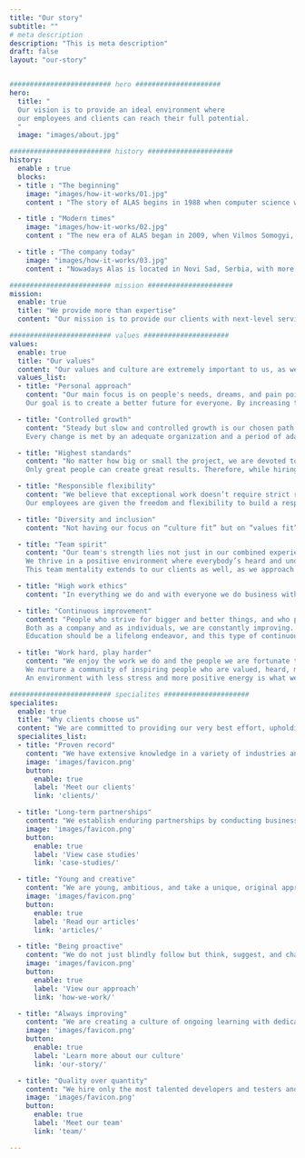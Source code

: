 ```yaml
---
title: "Our story"
subtitle: ""
# meta description
description: "This is meta description"
draft: false
layout: "our-story"


######################### hero #####################
hero:
  title: "
  Our vision is to provide an ideal environment where
  our employees and clients can reach their full potential.
  "
  image: "images/about.jpg"

######################### history #####################
history:
  enable : true
  blocks:
  - title : "The beginning"
    image: "images/how-it-works/01.jpg"
    content : "The story of ALAS begins in 1988 when computer science was just finding its footing in Serbia. Sandor Somogyi and Dragan Nedeljkovic, the advocates of the application of computer technology, have joined forces with some of the most important IT developers in Zrenjanin, and founded the company that has become the symbol of change, a synonym of modern times, and the correct way of incorporating and developing information technologies in large agricultural and manufacturing systems."

  - title : "Modern times"
    image: "images/how-it-works/02.jpg"
    content : "The new era of ALAS began in 2009, when Vilmos Somogyi, Sandor's son, took over as CEO. Together with Tibor Dudjik, they shifted the company's focus to outsourcing IT services while upholding the primary ideology of finding the best way to integrate the most recent information technologies into all industries, prioritizing quality, and fostering a welcoming workplace environment for him and his coworkers."

  - title : "The company today"
    image: "images/how-it-works/03.jpg"
    content : "Nowadays Alas is located in Novi Sad, Serbia, with more than [60 experts from different fields on board](team/). Although the company has significantly grown, it has still kept its non-corporate, people-focused approach, home-like atmosphere, and family values at its core. We have [clients from all over the world](clients/) thanks to our enthusiasm for innovation and dedication to quality. With our knowledge and experience, we successfully handle even the most demanding projects in the financial, accounting, and healthcare sectors—fields with zero tolerance for errors."

######################### mission #####################
mission:
  enable: true
  title: "We provide more than expertise"
  content: "Our mission is to provide our clients with next-level service, which includes not just deep domain expertise, but also a sense of ownership and responsibility. We cultivate a culture of loyal and committed colleagues who care and are cared for."

######################### values #####################
values:
  enable: true
  title: "Our values"
  content: "Our values and culture are extremely important to us, as we believe that only an environment that is supportive and collaborative can help us accomplish our maximum."
  values_list:
  - title: "Personal approach"
    content: "Our main focus is on people's needs, dreams, and pain points. They guide us as we try to solve their problems, offer advice, set the direction, and create the optimal work model. We build honest relationships through open communication, taking into account the unique personalities and skill sets of each employee, as well as the specifics of each project we take on.
    Our goal is to create a better future for everyone. By increasing the quality of life, in whatever ways we can, for as many people as we can, we believe that we contribute something valuable."

  - title: "Controlled growth"
    content: "Steady but slow and controlled growth is our chosen path. We are not corporate. We started as a small family company, and although we have significantly grown, our business approach still integrates family values.
    Every change is met by an adequate organization and a period of adaptation, taking care that the quality of work is not affected. We have accomplished this not only through a careful selection of clients and projects but also by employing people who share the same values as we do and are valuable assets to their teams."

  - title: "Highest standards"
    content: "No matter how big or small the project, we are devoted to giving our very best, maintaining rigorous standards, and holding ourselves accountable for the results. We take great care to fully grasp our client's needs and see the whole picture. Our team is empowered to look for ways to make life easier for our clients. Realizing the little things can sometimes make a big difference.
    Only great people can create great results. Therefore, while hiring, we look for quality rather than quantity. Not only that, but we nurture a culture of loyal teammates who have a sense of ownership and genuinely care about achieving results."

  - title: "Responsible flexibility"
    content: "We believe that exceptional work doesn’t require strict rules and that we can have a great organization with everyone on our team living on their terms. It is important to recognize that work is just a single component of a larger picture of life responsibilities, obligations, goals, and interests.
    Our employees are given the freedom and flexibility to build a responsible work-life model that reflects the needs of their unique lifestyles while still enabling them to achieve maximum productivity. This is a natural win-win-win for our company, employees, and clients."

  - title: "Diversity and inclusion"
    content: "Not having our focus on “culture fit” but on “values fit” and “culture contribution” helps us hire people who share our goals, not necessarily our viewpoints or backgrounds. By cherishing and celebrating differences and authenticity, we foster a culture of inclusiveness and belonging while staying true to our values, remaining united in the core beliefs that make Alas the company that we know and love. Our philosophy is that bringing your authentic self to work, along with all the ideas and experiences that make you unique, helps build a vibrant community that can move mountains."

  - title: "Team spirit"
    content: "Our team's strength lies not just in our combined experience and expertise but also in our ability to trust each other, no matter the circumstances. We are aware that our best work is not produced by individuals but by collaboration, dependability of each member, putting “us” before “me”, selfless knowledge sharing, everyday encouragement, and support.
    We thrive in a positive environment where everybody’s heard and understood, people are polite and assertive, and tackle challenges head-on, having fun along the way.
    This team mentality extends to our clients as well, as we approach every business relationship as a partnership and work collaboratively with each other to meet mutual goals."

  - title: "High work ethics"
    content: "In everything we do and with everyone we do business with, we act with uncompromising honesty and integrity. This specifically means transparent communication (no smoke and mirrors, just the truth), respecting deadlines and budgets, being upfront when errors occur, and taking ownership of everything we do. We deliver what is agreed upon and always make that extra effort. We have thorough documentation to back up our processes and are always available to address any concerns and provide information"

  - title: "Continuous improvement"
    content: "People who strive for bigger and better things, and who put extra effort into their individual growth are very precious to us. We are here to guide them on their road to success, empower them to reach their full potential, and shift to a growth mindset.
    Both as a company and as individuals, we are constantly improving. Although we have well-established workflows and tried-and-true methods, we are always searching for different approaches to face challenges. We value ideas over hierarchy, thus empowering our employees to be decision-makers. New ideas can promptly come to life with our flat hierarchy and short decision-making paths.
    Education should be a lifelong endeavor, and this type of continuous learning is what continues to push us forward."

  - title: "Work hard, play harder"
    content: "We enjoy the work we do and the people we are fortunate to do it with.
    We nurture a community of inspiring people who are valued, heard, motivated, and accomplished by supporting them to maintain a healthy and active lifestyle, regularly check their travel bucket lists, and dedicate time and energy to their families and hobbies.
    An environment with less stress and more positive energy is what we all strive for. Alas is about giving everybody their space and a distraction-free environment, as well as opportunities for fun, relaxation, and socializing."

######################### specialites #####################
specialites:
  enable: true
  title: "Why clients choose us"
  content: "We are committed to providing our very best effort, upholding rigorous standards, and accepting responsibility for the outcomes, regardless of how big or small the project is."
  specialites_list:
  - title: "Proven record"
    content: "We have extensive knowledge in a variety of industries and have worked with clients from all over the world for more than 17 years."
    image: 'images/favicon.png'
    button:
      enable: true
      label: 'Meet our clients'
      link: 'clients/'

  - title: "Long-term partnerships"
    content: "We establish enduring partnerships by conducting business with uncompromising honesty and integrity, open communication, and thorough documentation."
    image: 'images/favicon.png'
    button:
      enable: true
      label: 'View case studies'
      link: 'case-studies/'

  - title: "Young and creative"
    content: "We are young, ambitious, and take a unique, original approach. We constantly use the most effective tools and techniques on the market while also keeping up with the most recent IT trends."
    image: 'images/favicon.png'
    button:
      enable: true
      label: 'Read our articles'
      link: 'articles/'

  - title: "Being proactive"
    content: "We do not just blindly follow but think, suggest, and challenge clients’ requests to strengthen them and produce more value."
    image: 'images/favicon.png'
    button:
      enable: true
      label: 'View our approach'
      link: 'how-we-work/'

  - title: "Always improving"
    content: "We are creating a culture of ongoing learning with dedicated time for knowledge exchange and self-improvement."
    image: 'images/favicon.png'
    button:
      enable: true
      label: 'Learn more about our culture'
      link: 'our-story/'

  - title: "Quality over quantity"
    content: "We hire only the most talented developers and testers and we constantly work on improving their knowledge and skill set."
    image: 'images/favicon.png'
    button:
      enable: true
      label: 'Meet our team'
      link: 'team/'

---
```


